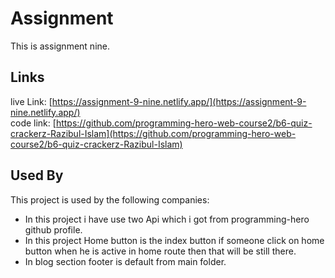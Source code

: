 
# Assignment

This is assignment nine.


##  Links
live Link: [https://assignment-9-nine.netlify.app/](https://assignment-9-nine.netlify.app/)
<br>
code link: [https://github.com/programming-hero-web-course2/b6-quiz-crackerz-Razibul-Islam](https://github.com/programming-hero-web-course2/b6-quiz-crackerz-Razibul-Islam)

## Used By

This project is used by the following companies:

- In this project i have use two Api which i got from programming-hero github profile.
- In this project Home button is the index button if someone click on home button when he is active in home route then that will be still there.
- In blog section footer is default from main folder.

